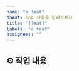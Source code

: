 ```yaml
---
name: "⚙️ feat"
about: 작업 사항을 알려주세요
title: "[feat]"
labels: "⚙️ feat"
assignees: ""
---
```


## ⚙️ 작업 내용

